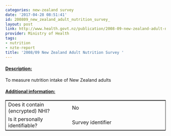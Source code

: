```yaml
---
categories: new-zealand survey
date: '2017-04-28 08:51:41'
id: 200809_new_zealand_adult_nutrition_survey_
layout: post
link: http://www.health.govt.nz/publication/2008-09-new-zealand-adult-nutrition-survey-data-tables
provider: Ministry of Health
tags:
- nutrition
- nzte-report
title: '2008/09 New Zealand Adult Nutrition Survey '
---
```



 <h4> <u>Description:</u> </h4>
To measure nutrition intake of New Zealand adults
 <h4> <u>Additional information:</u> </h4>
 <table style="border: 1px solid">
 <tr> <td width="40%"> Does it contain (encrypted) NHI? </td> <td>No</td> </tr>
 <tr> <td width="40%"> Is it personally identifiable? </td> <td>Survey identifier</td> </tr>
 </table>